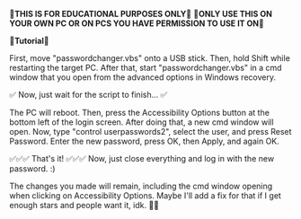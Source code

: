 🚨**THIS IS FOR EDUCATIONAL PURPOSES ONLY**🚨
🚨**ONLY USE THIS ON YOUR OWN PC OR ON PCS YOU HAVE PERMISSION TO USE IT ON**🚨




📜**Tutorial**📜

First, move "passwordchanger.vbs" onto a USB stick. Then, hold Shift while restarting the target PC. After that, start "passwordchanger.vbs" in a cmd window that you open from the advanced options in Windows recovery.

✅ Now, just wait for the script to finish... ✅

The PC will reboot. Then, press the Accessibility Options button at the bottom left of the login screen. After doing that, a new cmd window will open. Now, type "control userpasswords2", select the user, and press Reset Password. Enter the new password, press OK, then Apply, and again OK.



✅✅✅ That's it! ✅✅✅
Now, just close everything and log in with the new password. :)

The changes you made will remain, including the cmd window opening when clicking on Accessibility Options. Maybe I'll add a fix for that if I get enough stars and people want it, idk. 🤷‍♂️
